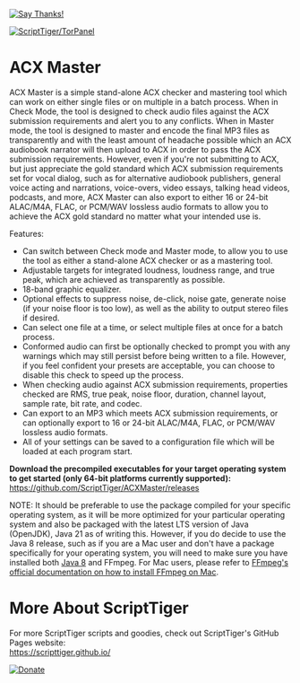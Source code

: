 [![Say Thanks!](https://img.shields.io/badge/Say%20Thanks-!-1EAEDB.svg)](https://docs.google.com/forms/d/e/1FAIpQLSfBEe5B_zo69OBk19l3hzvBmz3cOV6ol1ufjh0ER1q3-xd2Rg/viewform)

[![ScriptTiger/TorPanel](https://scripttiger.github.io/images/ACXMaster-Interface.png)](https://github.com/ScriptTiger/ACXMaster)

# ACX Master
ACX Master is a simple stand-alone ACX checker and mastering tool which can work on either single files or on multiple in a batch process. When in Check Mode, the tool is designed to check audio files against the ACX submission requirements and alert you to any conflicts. When in Master mode, the tool is designed to master and encode the final MP3 files as transparently and with the least amount of headache possible which an ACX audiobook narrator will then upload to ACX in order to pass the ACX submission requirements. However, even if you're not submitting to ACX, but just appreciate the gold standard which ACX submission requirements set for vocal dialog, such as for alternative audiobook publishers, general voice acting and narrations, voice-overs, video essays, talking head videos, podcasts, and more, ACX Master can also export to either 16 or 24-bit ALAC/M4A, FLAC, or PCM/WAV lossless audio formats to allow you to achieve the ACX gold standard no matter what your intended use is.

Features:  
- Can switch between Check mode and Master mode, to allow you to use the tool as either a stand-alone ACX checker or as a mastering tool.
- Adjustable targets for integrated loudness, loudness range, and true peak, which are achieved as transparently as possible.
- 18-band graphic equalizer.
- Optional effects to suppress noise, de-click, noise gate, generate noise (if your noise floor is too low), as well as the ability to output stereo files if desired.
- Can select one file at a time, or select multiple files at once for a batch process.
- Conformed audio can first be optionally checked to prompt you with any warnings which may still persist before being written to a file. However, if you feel confident your presets are acceptable, you can choose to disable this check to speed up the process.
- When checking audio against ACX submission requirements, properties checked are RMS, true peak, noise floor, duration, channel layout, sample rate, bit rate, and codec.
- Can export to an MP3 which meets ACX submission requirements, or can optionally export to 16 or 24-bit ALAC/M4A, FLAC, or PCM/WAV lossless audio formats.
- All of your settings can be saved to a configuration file which will be loaded at each program start.

**Download the precompiled executables for your target operating system to get started (only 64-bit platforms currently supported):**  
https://github.com/ScriptTiger/ACXMaster/releases

NOTE: It should be preferable to use the package compiled for your specific operating system, as it will be more optimized for your particular operating system and also be packaged with the latest LTS version of Java (OpenJDK), Java 21 as of writing this. However, if you do decide to use the Java 8 release, such as if you are a Mac user and don't have a package specifically for your operating system, you will need to make sure you have installed both [Java 8](https://www.java.com/download/) and FFmpeg. For Mac users, please refer to [FFmpeg's official documentation on how to install FFmpeg on Mac](https://trac.ffmpeg.org/wiki/CompilationGuide/macOS).

# More About ScriptTiger

For more ScriptTiger scripts and goodies, check out ScriptTiger's GitHub Pages website:  
https://scripttiger.github.io/

[![Donate](https://www.paypalobjects.com/en_US/i/btn/btn_donateCC_LG.gif)](https://www.paypal.com/cgi-bin/webscr?cmd=_s-xclick&hosted_button_id=MZ4FH4G5XHGZ4)
